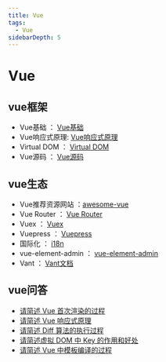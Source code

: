```yaml
---
title: Vue
tags:
  - Vue
sidebarDepth: 5
---
```

# Vue
## vue框架
- Vue基础 ： [Vue基础](./vue-base/01)
- Vue响应式原理: [Vue响应式原理](./vue-observe/01)
- Virtual DOM ： [Virtual DOM](./virtual-dom/01)
- Vue源码 ： [Vue源码](./vue-source-code/01)

## vue生态
- Vue推荐资源网站 ：[awesome-vue](https://github.com/vuejs/awesome-vue)
- Vue Router ： [Vue Router](./vue-router/01)
- Vuex ： [Vuex](./vuex/01vuex)
- Vuepress ： [Vuepress](./vuepress/01)
- 国际化 ： [i18n](./i18n/01)
- vue-element-admin ： [vue-element-admin](./vue-element-admin/01)
- Vant ： [Vant文档](./vant/01)

## vue问答
- [请简述 Vue 首次渲染的过程](./vue-source-code/Q&A.html#三、请简述-vue-首次渲染的过程)
- [请简述 Vue 响应式原理](./vue-observe/03.html#五、请简述-vue-响应式原理)
- [请简述 Diff 算法的执行过程](./virtual-dom/04.html#四、请简述-diff-算法的执行过程)
- [请简述虚拟 DOM 中 Key 的作用和好处](./virtual-dom/04.html#五、请简述虚拟-dom-中-key-的作用和好处)
- [请简述 Vue 中模板编译的过程](./vue-source-code/Q&A.html#模板编译)
